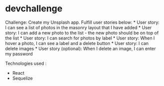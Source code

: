 # devchallenge

Challenge: Create my Unsplash app.
    Fulfill user stories below:
        * User story: I can see a list of photos in the masonry layout that I have added
        * User story: I can add a new photo to the list - the new photo should be on top of the list
        * User story: I can search for photos by label
        * User story: When I hover a photo, I can see a label and a delete button
        * User story: I can delete images
        * User story (optional): When I delete an image, I can enter my password

Technologies used : 

* React
* Sequelize 
